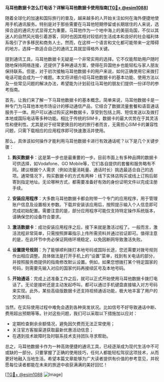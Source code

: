 **马耳他数据卡怎么打电话？详解马耳他数据卡使用指南[[TG💪+ @esim1088](https://t.me/s/esim1088)]**

随着全球化的加速和国际旅行的普及，越来越多的人开始关注如何在海外便捷地使用手机通讯服务。特别是对于那些需要在马耳他短期停留或长期居住的人来说，选择合适的通讯方式显得尤为重要。马耳他作为一个地中海上的美丽岛国，不仅以其迷人的自然风光吸引着游客，同时也因其相对较低的生活成本和良好的社会福利体系吸引了许多移民和商务人士。然而，在这样一个语言和文化都可能带来一定障碍的地方，选择一款适合自己的通讯工具就显得格外关键。

提到通讯工具，马耳他数据卡无疑是一个非常实用的选择。它不仅能帮助用户随时随地保持网络连接，还提供了多种通话方案，使得在异国他乡也能轻松与家人朋友保持联系。但是，对于初次接触马耳他数据卡的用户来说，如何正确使用它来拨打电话可能会成为一个难题。本文将详细介绍马耳他数据卡的基本功能、使用方法以及一些常见问题的解决办法，希望能为计划前往马耳他的朋友们提供一份详尽的参考指南。

首先，让我们来了解一下马耳他数据卡的基本概念。简单来说，马耳他数据卡是一种专门为马耳他本地市场设计的移动通信产品，它结合了数据流量套餐和语音通话服务于一体。用户可以通过购买这种数据卡，享受到包括上网、短信发送以及拨打本地或国际电话等多种功能。相比于传统的SIM卡，数据卡的最大优势在于其灵活性和便利性。尤其是对于经常更换目的地的旅行者而言，无需担心SIM卡的兼容性问题，只需下载相应的应用程序即可快速激活并使用。

那么，具体该如何操作才能利用马耳他数据卡进行有效通话呢？以下是几个关键步骤：

1. **购买数据卡**：这是第一步也是最重要的一步。目前市面上有多种品牌的数据卡可供选择，如Vodafone、GO Mobile等，它们各自提供的套餐和服务略有不同。建议根据个人需求（例如流量消耗量、通话时长）挑选最适合自己的选项。通常情况下，购买数据卡的方式有两种：线下实体店购买或线上订购后邮寄到指定地址。无论哪种方式，都需要准备好有效的身份证明文件以完成注册手续。

2. **安装应用程序**：大多数马耳他数据卡都会附带一个专门的应用程序，用于管理账户信息及设置相关参数。下载并安装该应用后，按照提示输入个人信息即可完成初始配置。需要注意的是，部分应用程序可能仅支持特定操作系统版本，请确保您的设备符合要求。

3. **激活数据卡**：成功安装应用程序之后，接下来就是激活过程了。一般而言，激活流程非常简单，只需按照屏幕指示上传所需资料并通过验证即可。值得注意的是，在此环节中务必保证网络环境稳定，以免因断网导致激活失败。

4. **设置拨号规则**：为了能够顺利拨打本地号码或国际长途，您还需要对拨号规则作出相应调整。具体做法是打开手机上的“设置”菜单，找到有关电话的部分，并按照服务商提供的指南修改默认设置。例如，如果您想拨打某个特定国家的号码，则需要先输入对应的国家代码再接续区号及本地号码。

5. **开始通话**：完成上述准备工作之后，就可以正式开始使用马耳他数据卡拨打电话了。无论是接听还是主动发起呼叫，都可以通过手机键盘直接输入对方号码来实现。此外，某些高级版数据卡还支持视频通话功能，极大地丰富了用户的交流体验。

当然，在实际使用过程中难免会遇到各种突发状况。比如信号不好导致通话中断、费用超出预期等等。针对这些问题，我们可以采取以下措施加以应对：

- 定期检查剩余余额情况，避免因欠费而无法正常使用；
- 关注官方客服渠道获取最新优惠活动信息；
- 在遇到技术故障时及时联系技术支持团队寻求帮助。

总之，马耳他数据卡作为一种高效便捷的通讯工具，已经逐渐成为现代生活中不可或缺的一部分。只要掌握了正确的使用技巧，任何人都能轻松驾驭这项技术，从而更好地融入当地生活。希望本篇文章能够为广大读者提供有价值的参考意见，并祝愿每位读者都能在未来的旅途中收获满满的美好回忆！

[[TG💪+ @esim1088](https://t.me/s/esim1088) ![Image](https://i.postimg.cc/4NQfJmqS/Snipaste-2025-05-13-00-14-12.png)]